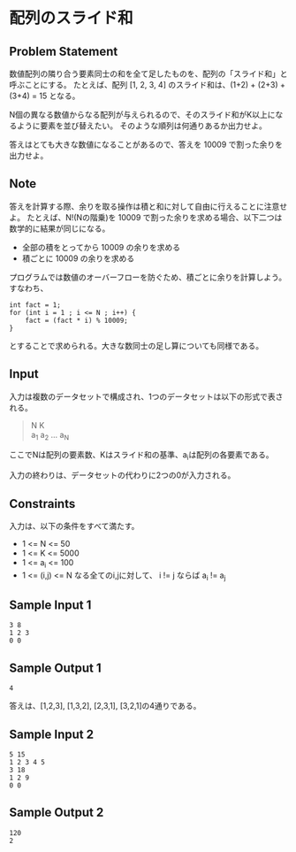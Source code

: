 配列のスライド和
=

Problem Statement
-

数値配列の隣り合う要素同士の和を全て足したものを、配列の「スライド和」と呼ぶことにする。
たとえば、配列 [1, 2, 3, 4] のスライド和は、(1+2) + (2+3) + (3+4) = 15 となる。

N個の異なる数値からなる配列が与えられるので、そのスライド和がK以上になるように要素を並び替えたい。
そのような順列は何通りあるか出力せよ。

答えはとても大きな数値になることがあるので、答えを 10009 で割った余りを出力せよ。

Note
-
答えを計算する際、余りを取る操作は積と和に対して自由に行えることに注意せよ。
たとえば、N!(Nの階乗)を 10009 で割った余りを求める場合、以下二つは数学的に結果が同じになる。

* 全部の積をとってから 10009 の余りを求める
* 積ごとに 10009 の余りを求める

プログラムでは数値のオーバーフローを防ぐため、積ごとに余りを計算しよう。すなわち、

    int fact = 1;
    for (int i = 1 ; i <= N ; i++) {
        fact = (fact * i) % 10009;
    }

とすることで求められる。大きな数同士の足し算についても同様である。

Input
-

入力は複数のデータセットで構成され、1つのデータセットは以下の形式で表される。

> N K<br>
> a<sub>1</sub> a<sub>2</sub> ... a<sub>N</sub>

ここでNは配列の要素数、Kはスライド和の基準、a<sub>i</sub>は配列の各要素である。

入力の終わりは、データセットの代わりに2つの0が入力される。

Constraints
-

入力は、以下の条件をすべて満たす。

* 1 <= N <= 50
* 1 <= K <= 5000
* 1 <= a<sub>i</sub> <= 100
* 1 <= (i,j) <= N なる全てのi,jに対して、 i != j ならば a<sub>i</sub> != a<sub>j</sub>

Sample Input 1
-

    3 8
    1 2 3
    0 0

Sample Output 1
-

    4
答えは、[1,2,3], [1,3,2], [2,3,1], [3,2,1]の4通りである。

Sample Input 2
-

    5 15
    1 2 3 4 5
    3 18
    1 2 9
    0 0
    
Sample Output 2
--

    120
    2

